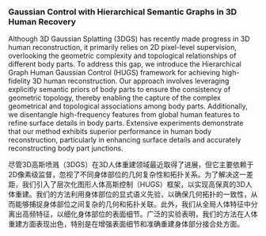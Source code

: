 ### Gaussian Control with Hierarchical Semantic Graphs in 3D Human Recovery

Although 3D Gaussian Splatting (3DGS) has recently made progress in 3D human reconstruction, it primarily relies on 2D pixel-level supervision, overlooking the geometric complexity and topological relationships of different body parts. To address this gap, we introduce the Hierarchical Graph Human Gaussian Control (HUGS) framework for achieving high-fidelity 3D human reconstruction. Our approach involves leveraging explicitly semantic priors of body parts to ensure the consistency of geometric topology, thereby enabling the capture of the complex geometrical and topological associations among body parts. Additionally, we disentangle high-frequency features from global human features to refine surface details in body parts. Extensive experiments demonstrate that our method exhibits superior performance in human body reconstruction, particularly in enhancing surface details and accurately reconstructing body part junctions.

尽管3D高斯喷溅（3DGS）在3D人体重建领域最近取得了进展，但它主要依赖于2D像素级监督，忽视了不同身体部位的几何复杂性和拓扑关系。为了解决这一差距，我们引入了层次化图形人体高斯控制（HUGS）框架，以实现高保真的3D人体重建。我们的方法利用身体部位的显式语义先验，以确保几何拓扑的一致性，从而能够捕捉身体部位之间复杂的几何和拓扑关联。此外，我们从全局人体特征中分离出高频特征，以细化身体部位的表面细节。广泛的实验表明，我们的方法在人体重建方面表现出色，特别是在增强表面细节和准确重建身体部分接合处方面。
